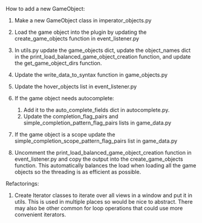 How to add a new GameObject:

1. Make a new GameObject class in imperator_objects.py

2. Load the game object into the plugin by updating the create_game_objects function in event_listener.py

3. In utils.py update the game_objects dict, update the object_names dict in the print_load_balanced_game_object_creation function, and update the get_game_object_dirs function.

4. Update the write_data_to_syntax function in game_objects.py

5. Update the hover_objects list in event_listener.py

6. If the game object needs autocomplete:
	1. Add it to the auto_complete_fields dict in autocomplete.py. 
	2. Update the completion_flag_pairs and simple_completion_pattern_flag_pairs lists in game_data.py

7. If the game object is a scope update the simple_completion_scope_pattern_flag_pairs list in game_data.py

8. Uncomment the print_load_balanced_game_object_creation function in event_listener.py and copy the output into the create_game_objects function. This automatically balances the load when loading all the game objects so the threading is as efficient as possible.

Refactorings:


1. Create Iterator classes to iterate over all views in a window and put it in utils. This is used in multiple places so would be nice to abstract. There may also be other common for loop operations that could use more convenient iterators.
